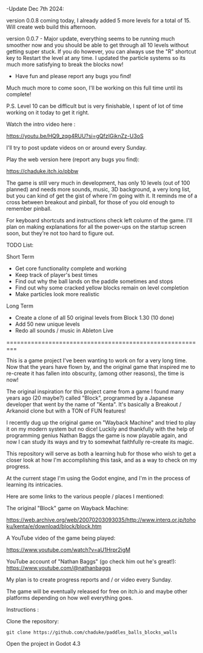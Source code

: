 -Update Dec 7th 2024:

version 0.0.8 coming today, I already added 5 more levels for a total of 15.  Will create web build this afternoon.

version 0.0.7 - Major update, everything seems to be running much smoother now and you should be able to get through all 10 levels without getting super stuck.  If you do however, you can always use the "R" shortcut key to Restart the level at any time.  I updated the particle systems so its much more satisfying to break the blocks now!
- Have fun and please report any bugs you find! 

Much much more to come soon, I'll be working on this full time until its complete!

P.S. Level 10 can be difficult but is very finishable, I spent of lot of time working on it today to get it right. 

Watch the intro video here :

https://youtu.be/HQ9_zqg4RUU?si=gQfzIGiknZz-U3oS

I'll try to post update videos on or around every Sunday.  

Play the web version here (report any bugs you find):

https://chaduke.itch.io/pbbw

The game is still very much in development, has only 10 levels (out of 100 planned) and needs more sounds, music, 3D background, a very long list, but you can kind of get the gist of where I'm going with it.  It reminds me of a cross between breakout and pinball, for those of you old enough to remember pinball. 

For keyboard shortcuts and instructions check left column of the game.  I'll plan on making explanations for all the power-ups on the startup screen soon, but they're not too hard to figure out. 

TODO List:

Short Term
- Get core functionality complete and working
- Keep track of player's best times 
- Find out why the ball lands on the paddle sometimes and stops
- Find out why some cracked yellow blocks remain on level completion 
- Make particles look more realistic

Long Term 
- Create a clone of all 50 original levels from Block 1.30 (10 done)
- Add 50 new unique levels
- Redo all sounds / music in Ableton Live

=========================================================

This is a game project I've been wanting to work on for a very long time. Now that the years have flown by, and the original game that inspired me to re-create it has fallen into obscurity, (among other reasons), the time is now!

The original inspiration for this project came from a game I found many years ago (20 maybe?) called "Block", programmed by a Japanese developer that went by the name of "Kenta".  It's basically a Breakout / Arkanoid clone but with a TON of FUN features!

I recently dug up the original game on "Wayback Machine" and tried to play it on my modern system but no dice!  Luckily and thankfully with the help of programming genius Nathan Baggs the game is now playable again, and now I can study its ways and try to somewhat faithfully re-create its magic.

This repository will serve as both a learning hub for those who wish to get a closer look at how I'm accomplishing this task, and as a way to check on my progress.

At the current stage I'm using the Godot engine, and I'm in the process of learning its intricacies. 

Here are some links to the various people / places I mentioned:

The original "Block" game on Wayback Machine:

https://web.archive.org/web/20070203093035/http://www.interq.or.jp/tohoku/kenta/e/download/block/block.htm

A YouTube video of the game being played:

https://www.youtube.com/watch?v=aU1Hrpr2igM

YouTube account of "Nathan Baggs" (go check him out he's great!):
https://www.youtube.com/@nathanbaggs

My plan is to create progress reports and / or video every Sunday.

The game will be eventually released for free on itch.io and maybe other platforms depending on how well everything goes.

Instructions :

Clone the repository:

```git clone https://github.com/chaduke/paddles_balls_blocks_walls```

Open the project in Godot 4.3
